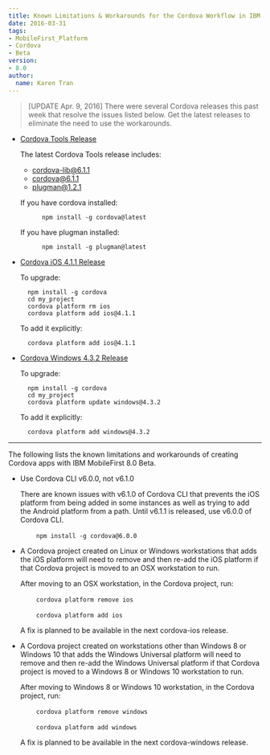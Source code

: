```yaml
---
title: Known Limitations & Workarounds for the Cordova Workflow in IBM MobileFirst Platform Foundation 8.0 Beta
date: 2016-03-31
tags:
- MobileFirst_Platform
- Cordova
- Beta
version:
- 8.0
author:
  name: Karen Tran
---
```

> [UPDATE Apr. 9, 2016] There were several Cordova releases this past week that resolve the issues listed below. Get the latest releases to eliminate the need to use the workarounds.

* [Cordova Tools Release](https://cordova.apache.org/news/2016/04/04/tools-release.html)

    The latest Cordova Tools release includes:

    * cordova-lib@6.1.1
    * cordova@6.1.1
    * plugman@1.2.1

    If you have cordova installed:

            npm install -g cordova@latest

    If you have plugman installed:

            npm install -g plugman@latest


* [Cordova iOS 4.1.1 Release](https://cordova.apache.org/announcements/2016/04/04/ios-4.1.1.html)

    To upgrade:

        npm install -g cordova
        cd my_project
        cordova platform rm ios
        cordova platform add ios@4.1.1

    To add it explicitly:

        cordova platform add ios@4.1.1

* [Cordova Windows 4.3.2 Release](https://cordova.apache.org/announcements/2016/04/05/cordova-windows-4.3.2.html)

    To upgrade:

        npm install -g cordova
        cd my_project
        cordova platform update windows@4.3.2

    To add it explicitly:

        cordova platform add windows@4.3.2


<hr/>

The following lists the known limitations and workarounds of creating Cordova apps with IBM MobileFirst 8.0 Beta.

* Use Cordova CLI v6.0.0, not v6.1.0

    There are known issues with v6.1.0 of Cordova CLI that prevents the iOS platform from being added in some instances as well as trying to add the Android platform from a path. Until v6.1.1 is released, use v6.0.0 of Cordova CLI.

     &nbsp;&nbsp;&nbsp;&nbsp;&nbsp;&nbsp;&nbsp;&nbsp;`npm install -g cordova@6.0.0`

* A Cordova project created on Linux or Windows workstations that adds the iOS platform will need to remove and then re-add the iOS platform if that Cordova project is moved to an OSX workstation to run.

    After moving to an OSX workstation, in the Cordova project, run:

    &nbsp;&nbsp;&nbsp;&nbsp;&nbsp;&nbsp;&nbsp;&nbsp;`cordova platform remove ios`

    &nbsp;&nbsp;&nbsp;&nbsp;&nbsp;&nbsp;&nbsp;&nbsp;`cordova platform add ios`

    A fix is planned to be available in the next cordova-ios release.

* A Cordova project created on workstations other than Windows 8 or Windows 10 that adds the Windows Universal platform will need to remove and then re-add the Windows Universal platform if that Cordova project is moved to a Windows 8 or Windows 10 workstation to run.

    After moving to Windows 8 or Windows 10 workstation, in the Cordova project, run:

    &nbsp;&nbsp;&nbsp;&nbsp;&nbsp;&nbsp;&nbsp;&nbsp;`cordova platform remove windows`

    &nbsp;&nbsp;&nbsp;&nbsp;&nbsp;&nbsp;&nbsp;&nbsp;`cordova platform add windows`

    A fix is planned to be available in the next cordova-windows release.
